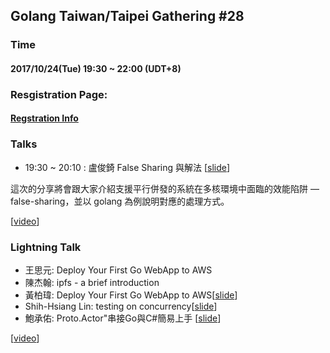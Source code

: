 ## Golang Taiwan/Taipei Gathering #28

### Time

#### 2017/10/24(Tue) 19:30 ~ 22:00  (UDT+8)

### Resgistration Page:

#### [Regstration Info](https://golang.kktix.cc/events/gtg28)

### Talks

- 19:30 ~ 20:10 :  盧俊錡 False Sharing 與解法 [[slide](https://www.slideshare.net/GenchiLu/false-sharing-81143518)]

這次的分享將會跟大家介紹支援平行併發的系統在多核環境中面臨的效能陷阱 — false-sharing，並以 golang 為例說明對應的處理方式。

[[video](https://youtu.be/jNqyQE8mBB8)]

### Lightning Talk

- 王思元: Deploy Your First Go WebApp to AWS
- 陳杰翰: ipfs - a brief introduction
- 黃柏瑋: Deploy Your First Go WebApp to AWS[[slide](https://docs.google.com/presentation/d/1-8xBcVX4ArbcVPuDNQ5SPAa2FOFUxeSadR00Jkbmc3k/edit#slide=id.g281dba4e0c_0_100)]
- Shih-Hsiang Lin: testing on concurrency[[slide](https://t.co/ioPNRpmHdy)]
- 鮑承佑: Proto.Actor"串接Go與C#簡易上手 [[slide](https://www.slideshare.net/ChenYuPao/proto-actor-go-c-81145090)]

[[video](https://youtu.be/iF1-266IdeI)]




